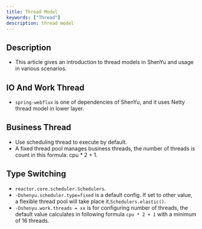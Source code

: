 ```yaml
---
title: Thread Model
keywords: ["Thread"]
description: thread model
---
```


## Description

* This article gives an introduction to thread models in ShenYu and usage in various scenarios.

## IO And Work Thread

* `spring-webflux` is one of dependencies of ShenYu, and it uses Netty thread model in lower layer.

## Business Thread

* Use scheduling thread to execute by default.
* A fixed thread pool manages business threads, the number of threads is count in this formula: cpu * 2 + 1.


## Type Switching

* `reactor.core.scheduler.Schedulers`.
* `-Dshenyu.scheduler.type=fixed` is a default config. If set to other value, a flexible thread pool will take place it.`Schedulers.elastic()`.
* `-Dshenyu.work.threads = xx` is for configuring number of threads, the default value calculates in following formula `cpu * 2 + 1` with a minimum of 16 threads.





